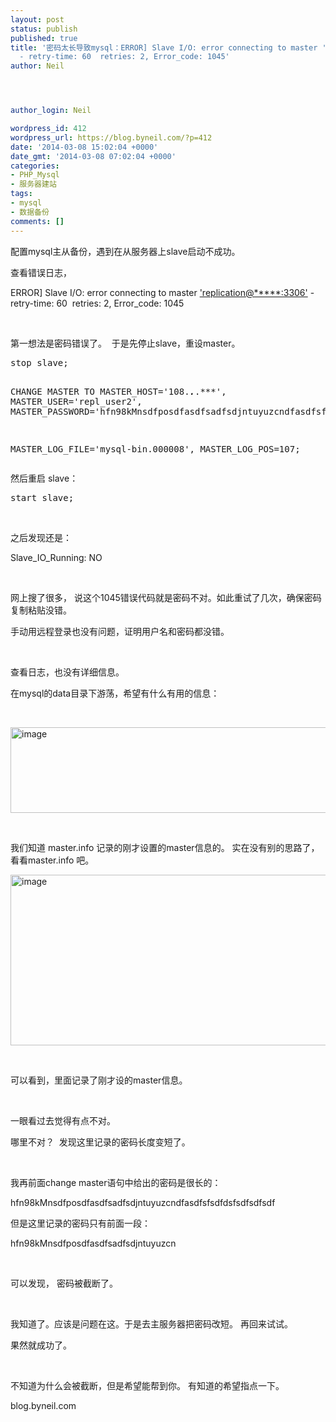 ```yaml
---
layout: post
status: publish
published: true
title: '密码太长导致mysql：ERROR] Slave I/O: error connecting to master ''replication@******:3306''
  - retry-time: 60  retries: 2, Error_code: 1045'
author: Neil




author_login: Neil

wordpress_id: 412
wordpress_url: https://blog.byneil.com/?p=412
date: '2014-03-08 15:02:04 +0000'
date_gmt: '2014-03-08 07:02:04 +0000'
categories:
- PHP_Mysql
- 服务器建站
tags:
- mysql
- 数据备份
comments: []
---
```

<p>配置mysql主从备份，遇到在从服务器上slave启动不成功。</p>
<p>查看错误日志，</p>
<p>ERROR] Slave I/O: error connecting to master <a href="mailto:'replication@*****:3306'">'replication@*****:3306'</a> - retry-time: 60&nbsp; retries: 2, Error_code: 1045</p>
<p>&nbsp;</p>
<p>第一想法是密码错误了。&nbsp; 于是先停止slave，重设master。</p>
<pre class="lang:default decode:true " >stop slave;

CHANGE MASTER TO MASTER_HOST='108.***.***.***',
MASTER_USER='repl_user2',
MASTER_PASSWORD='hfn98kMnsdfposdfasdfsadfsdjntuyuzcndfasdfsfsdfdsfsdfsdfsdf',

MASTER_LOG_FILE='mysql-bin.000008',
MASTER_LOG_POS=107;</pre>
<p>然后重启 slave：</p>
<div class="csharpcode">
<pre class="alt">start slave;</pre>
</div>
<p>&nbsp;</p>
<p>之后发现还是：</p>
<p>Slave_IO_Running: NO</p>
<p>&nbsp;</p>
<p>网上搜了很多， 说这个1045错误代码就是密码不对。如此重试了几次，确保密码复制粘贴没错。</p>
<p>手动用远程登录也没有问题，证明用户名和密码都没错。</p>
<p>&nbsp;</p>
<p>查看日志，也没有详细信息。</p>
<p>在mysql的data目录下游荡，希望有什么有用的信息：</p>
<p>&nbsp;</p>
<p><a href="https://blog.byneil.com/wp-content/uploads/2014/03/image11.png"><img style="display: inline; border: 0px;" title="image" src="https://blog.byneil.com/wp-content/uploads/2014/03/image_thumb11.png" alt="image" width="934" height="137" border="0" /></a></p>
<p>&nbsp;</p>
<p>我们知道 master.info 记录的刚才设置的master信息的。 实在没有别的思路了，看看master.info 吧。</p>
<p><a href="https://blog.byneil.com/wp-content/uploads/2014/03/image12.png"><img style="display: inline; border: 0px;" title="image" src="https://blog.byneil.com/wp-content/uploads/2014/03/image_thumb12.png" alt="image" width="776" height="273" border="0" /></a></p>
<p>&nbsp;</p>
<p>可以看到，里面记录了刚才设的master信息。</p>
<p>&nbsp;</p>
<p>一眼看过去觉得有点不对。</p>
<p>哪里不对？&nbsp; 发现这里记录的密码长度变短了。</p>
<p>&nbsp;</p>
<p>我再前面change master语句中给出的密码是很长的：</p>
<p>hfn98kMnsdfposdfasdfsadfsdjntuyuzcndfasdfsfsdfdsfsdfsdfsdf</p>
<p>但是这里记录的密码只有前面一段：</p>
<p>hfn98kMnsdfposdfasdfsadfsdjntuyuzcn</p>
<p>&nbsp;</p>
<p>可以发现， 密码被截断了。</p>
<p>&nbsp;</p>
<p>我知道了。应该是问题在这。于是去主服务器把密码改短。 再回来试试。</p>
<p>果然就成功了。</p>
<p>&nbsp;</p>
<p>不知道为什么会被截断，但是希望能帮到你。 有知道的希望指点一下。</p>
<p>blog.byneil.com</p>

